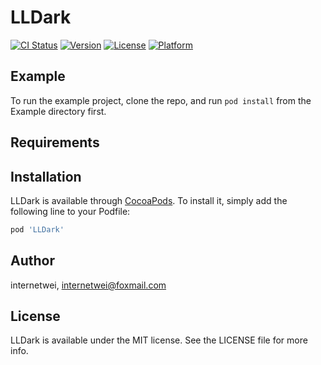# LLDark

[![CI Status](https://img.shields.io/travis/internetwei/LLDark.svg?style=flat)](https://travis-ci.org/internetwei/LLDark)
[![Version](https://img.shields.io/cocoapods/v/LLDark.svg?style=flat)](https://cocoapods.org/pods/LLDark)
[![License](https://img.shields.io/cocoapods/l/LLDark.svg?style=flat)](https://cocoapods.org/pods/LLDark)
[![Platform](https://img.shields.io/cocoapods/p/LLDark.svg?style=flat)](https://cocoapods.org/pods/LLDark)

## Example

To run the example project, clone the repo, and run `pod install` from the Example directory first.

## Requirements

## Installation

LLDark is available through [CocoaPods](https://cocoapods.org). To install
it, simply add the following line to your Podfile:

```ruby
pod 'LLDark'
```

## Author

internetwei, internetwei@foxmail.com

## License

LLDark is available under the MIT license. See the LICENSE file for more info.
